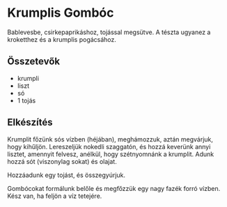 # Krumplis Gombóc
Bablevesbe, csirkepaprikáshoz, tojással megsütve.
A tészta ugyanez a kroketthez és a krumplis pogácsához.

## Összetevők

- krumpli
- liszt
- só
- 1 tojás

## Elkészítés

Krumplit főzünk sós vízben (héjában), meghámozzuk, aztán megvárjuk, hogy kihűljön.
Lereszeljük nokedli szaggatón, és hozzá keverünk annyi lisztet, amennyit felvesz, anélkül, hogy szétnyomnánk a krumplit. Adunk hozzá sót (viszonylag sokat) és olajat.

Hozzáadunk egy tojást, és összegyúrjuk.

Gombócokat formálunk belőle és megfőzzük egy nagy fazék forró vízben. Kész van, ha feljön a víz tetejére.

